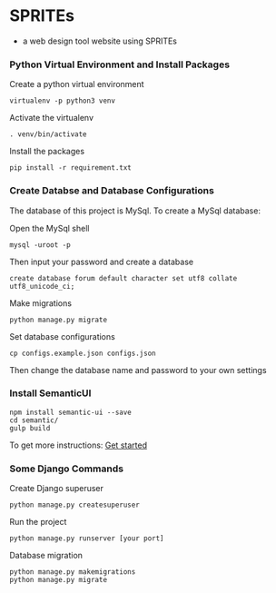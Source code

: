 # SPRITEs

* a web design tool website using SPRITEs

### Python Virtual Environment and Install Packages
Create a python virtual environment
```shell
virtualenv -p python3 venv
```
Activate the virtualenv
```shell
. venv/bin/activate
```
Install the packages
```shell
pip install -r requirement.txt
```

### Create Databse and Database Configurations
The database of this project is MySql. To create a MySql database:

Open the MySql shell
```shell
mysql -uroot -p
```
Then input your password and create a database
```shell
create database forum default character set utf8 collate utf8_unicode_ci;
```
Make migrations
```shell
python manage.py migrate
```

Set database configurations
```shell
cp configs.example.json configs.json
```
Then change the database name and password to your own settings

### Install SemanticUI
```shell
npm install semantic-ui --save
cd semantic/
gulp build
```

To get more instructions: [Get started](https://semantic-ui.com/introduction/getting-started.html)


### Some Django Commands
Create Django superuser
```shell
python manage.py createsuperuser
```

Run the project
```shell
python manage.py runserver [your port]
```

Database migration
```shell
python manage.py makemigrations
python manage.py migrate
```
